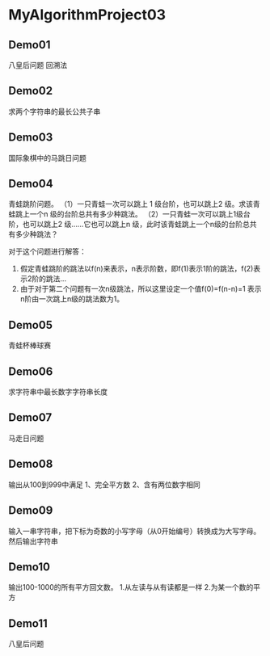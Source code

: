 # MyAlgorithmProject03
## Demo01
八皇后问题 回溯法
## Demo02
求两个字符串的最长公共子串
## Demo03
国际象棋中的马跳日问题
## Demo04
青蛙跳阶问题。
（1）一只青蛙一次可以跳上 1 级台阶，也可以跳上2 级。求该青蛙跳上一个n 级的台阶总共有多少种跳法。
（2）一只青蛙一次可以跳上1级台阶，也可以跳上2 级……它也可以跳上n 级，此时该青蛙跳上一个n级的台阶总共有多少种跳法？
 
对于这个问题进行解答：
1. 假定青蛙跳阶的跳法以f(n)来表示，n表示阶数，即f(1)表示1阶的跳法，f(2)表示2阶的跳法...
2. 由于对于第二个问题有一次n级跳法，所以这里设定一个值f(0)=f(n-n)=1 表示n阶由一次跳上n级的跳法数为1。
## Demo05
青蛙杯棒球赛
## Demo06
求字符串中最长数字字符串长度
## Demo07
马走日问题
## Demo08
输出从100到999中满足
1、完全平方数
2、含有两位数字相同
## Demo09
输入一串字符串，把下标为奇数的小写字母（从0开始编号）转换成为大写字母。然后输出字符串
## Demo10
输出100-1000的所有平方回文数。
1.从左读与从有读都是一样
2.为某一个数的平方
## Demo11
八皇后问题

